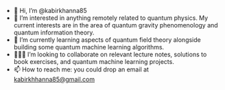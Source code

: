- 👋 Hi, I’m @kabirkhanna85
- 👀 I’m interested in anything remotely related to quantum physics. My current interests are in the area of quantum gravity phenomenology and quantum information theory. 
- 🌱 I’m currently learning aspects of quantum field theory alongside building some quantum machine learning algorithms. 
- 👨🏻‍💻 I’m looking to collaborate on relevant lecture notes, solutions to book exercises, and quantum machine learning projects. 
- 📫 How to reach me: you could drop an email at kabirkhhanna85@gmail.com

<!---
kabirkhanna85/kabirkhanna85 is a ✨ special ✨ repository because its `README.md` (this file) appears on your GitHub profile.
You can click the Preview link to take a look at your changes.
--->
